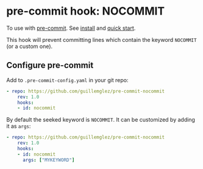 # pre-commit hook: NOCOMMIT

To use with [pre-commit](http://pre-commit.com). See [install](https://pre-commit.com/index.html#install) and [quick start](https://pre-commit.com/index.html#quick-start).

This hook will prevent committing lines which contain the keyword `NOCOMMIT` (or a custom one).

## Configure pre-commit

Add to `.pre-commit-config.yaml` in your git repo:

```yaml
- repo: https://github.com/guillemglez/pre-commit-nocommit
    rev: 1.0
    hooks:
    - id: nocommit
```

By default the seeked keyword is `NOCOMMIT`. It can be customized by adding it as `args`:

```yaml
- repo: https://github.com/guillemglez/pre-commit-nocommit
    rev: 1.0
    hooks:
    - id: nocommit
      args: ["MYKEYWORD"]
```
